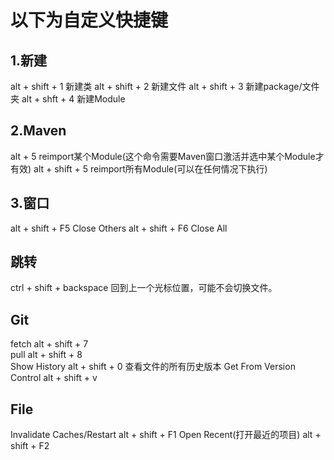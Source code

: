 # 以下为自定义快捷键

## 1.新建
alt + shift + 1             新建类
alt + shift + 2             新建文件
alt + shift + 3             新建package/文件夹
alt + shft + 4              新建Module

## 2.Maven
alt + 5             reimport某个Module(这个命令需要Maven窗口激活并选中某个Module才有效)
alt + shift + 5     reimport所有Module(可以在任何情况下执行)

## 3.窗口
alt + shift + F5            Close Others
alt + shift + F6            Close All

## 跳转
ctrl  + shift + backspace       回到上一个光标位置，可能不会切换文件。

## Git
fetch                           alt + shift + 7     
pull                            alt + shift + 8     
Show History                    alt + shift + 0     查看文件的所有历史版本
Get From Version Control        alt + shift + v 

## File
Invalidate Caches/Restart       alt + shift + F1
Open Recent(打开最近的项目)        alt + shift + F2